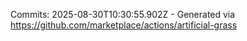 Commits: 2025-08-30T10:30:55.902Z - Generated via https://github.com/marketplace/actions/artificial-grass
<br>
